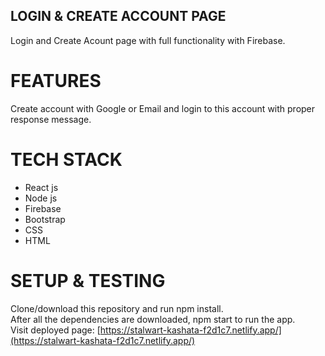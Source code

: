 ## LOGIN & CREATE ACCOUNT PAGE
Login and Create Acount page with full functionality with Firebase.

# FEATURES
Create account with Google or Email and login to this account with proper response message.

# TECH STACK
- React js
- Node js
- Firebase
- Bootstrap
- CSS
- HTML

# SETUP & TESTING
Clone/download this repository and run npm install.<br>
After all the dependencies are downloaded, npm start to run the app.<br>
Visit deployed page: [https://stalwart-kashata-f2d1c7.netlify.app/](https://stalwart-kashata-f2d1c7.netlify.app/)

